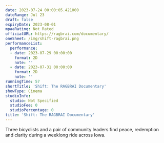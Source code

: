 ```yaml
---
date: 2023-07-24 00:00:05.421000
dateRange: Jul 23
draft: false
expiryDate: 2023-08-01
mpaaRating: Not Rated
officialURL: https://ragbrai.com/documentary/
oneSheet: /img/shift-ragbrai.png
performanceList:
  performance:
  - date: 2023-07-29 00:00:00
    format: 2D
    note: ''
  - date: 2023-07-31 00:00:00
    format: 2D
    note: ''
runningTime: 57
shortTitle: 'Shift: The RAGBRAI Documentary'
showType: Cinema
studioInfo:
  studio: Not Specified
  studioFee: 0
  studioPercentage: 0
title: 'Shift: The RAGBRAI Documentary'
---
```


Three bicyclists and a pair of community leaders find peace, redemption and clarity during a weeklong ride across Iowa.